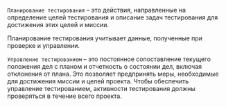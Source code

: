 `Планирование тестирования` – это действия, направленные на определение целей тестирования
и описание задач тестирования для достижения этих целей и миссии.

Планирование тестирования учитывает данные, полученные при проверке и управлении.

`Управление тестированием` – это постоянное сопоставление текущего положения дел с планом и отчетность о состоянии дел,
включая отклонения от плана. Это позволяет предпринять меры, необходимые для достижения миссии и целей проекта.
Чтобы обеспечить управление тестированием, активности тестирования должны проверяться в течение всего проекта.
